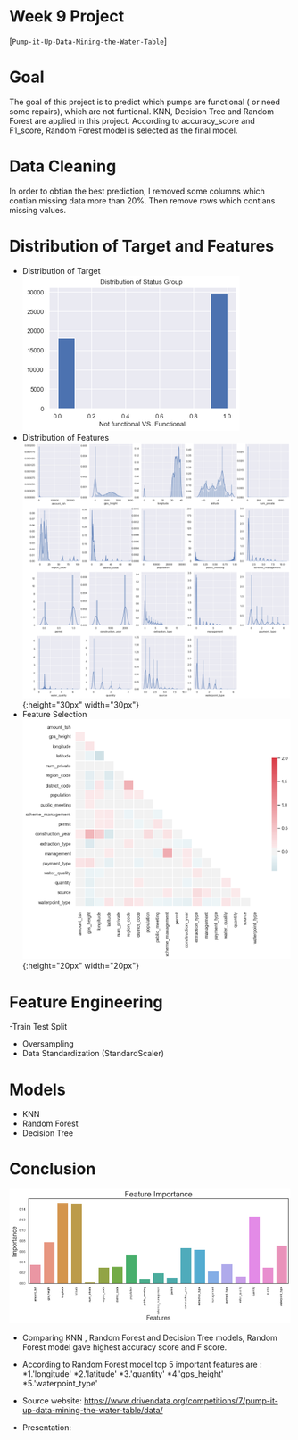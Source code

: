 # Week 9 Project  
[`Pump-it-Up-Data-Mining-the-Water-Table`]

# Goal
The goal of this project is to predict which pumps are functional ( or need some repairs), which are not funtional. KNN, Decision Tree and Random Forest are applied in this project. According to accuracy_score and F1_score, Random Forest model is selected as the final model. 

# Data Cleaning  
In order to obtian the best prediction, I removed some columns which contian missing data more than 20%. Then remove rows which contians missing values.

# Distribution of Target and Features 

* Distribution of Target
![download.png](download.png)
* Distribution of Features
![feature_distribution.png](feature_distribution.png){:height="30px" width="30px"}
* Feature Selection
![feature_selection.png](feature_selection.png){:height="20px" width="20px"}
# Feature Engineering
-Train Test Split
- Oversampling
- Data Standardization (StandardScaler)
# Models
- KNN         
- Random Forest
- Decision Tree
# Conclusion
![feature_importance.png](feature_importance.png)
- Comparing KNN , Random Forest and Decision Tree models, Random Forest model gave highest accuracy score and F score.  
- According to Random Forest model top 5 important features are :
 *1.'longitude' 
 *2.'latitude'
 *3.'quantity'
 *4.'gps_height'
 *5.'waterpoint_type'
 
 
     
- Source website: https://www.drivendata.org/competitions/7/pump-it-up-data-mining-the-water-table/data/
- Presentation: 
